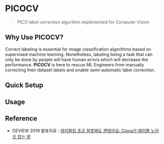 # PICOCV
> PICO label correction algorithm implemented for Computer Vision

## Why Use PICOCV?
Correct labeling is essential for image classification algorithms based on supervised machine learning.
Nonetheless, labeling being a task that can only be done by people will have human errors which will decrease the performance.
<b>PICOCV</b> is here to rescue ML Engineers from manually correcting their dataset labels and enable semi-automatic label correction.

## Quick Setup

## Usage

## Reference
- DEVIEW 2019 발표자료 : [레이블링 조금 잘못돼도 괜찮아요: Clova가 레이블 노이즈 잡는 법](https://deview.kr/data/deview/2019/presentation/[114]%E1%84%80%E1%85%A1%E1%86%BC%E1%84%8C%E1%85%A2%E1%84%8B%E1%85%AE%E1%86%A8-%E1%84%85%E1%85%A6%E1%84%8B%E1%85%B5%E1%84%87%E1%85%B3%E1%86%AF%E1%84%85%E1%85%B5%E1%86%BC%E1%84%8C%E1%85%A1%E1%86%AF%E1%84%86%E1%85%A9%E1%86%BA%E1%84%83%E1%85%AB%E1%84%83%E1%85%A9%E1%84%80%E1%85%AB%E1%86%AB%E1%84%8E%E1%85%A1%E1%86%AD%E1%84%8B%E1%85%A1-final-%E1%84%80%E1%85%A9%E1%86%BC%E1%84%80%E1%85%A2%E1%84%8B%E1%85%AD%E1%86%BC.pdf)

